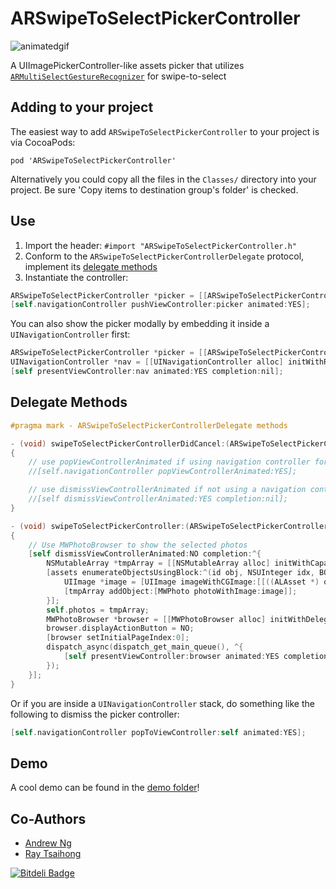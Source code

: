 # ARSwipeToSelectPickerController

![animatedgif](https://files.app.net/hjq6h7HO.gif)

A UIImagePickerController-like assets picker that utilizes [`ARMultiSelectGestureRecognizer`](http://github.com/ayn/ARSwipeToSelectGestureRecognizer) for swipe-to-select

## Adding to your project

The easiest way to add `ARSwipeToSelectPickerController` to your project is via CocoaPods:

`pod 'ARSwipeToSelectPickerController'`

Alternatively you could copy all the files in the `Classes/` directory into your project. Be sure 'Copy items to destination group's folder' is checked.

## Use

1. Import the header: `#import "ARSwipeToSelectPickerController.h"`
2. Conform to the `ARSwipeToSelectPickerControllerDelegate` protocol,
   implement its [delegate methods](#delegate-methods)
3. Instantiate the controller:

```` objective-c
ARSwipeToSelectPickerController *picker = [[ARSwipeToSelectPickerController alloc] initWithDelegate:self];
[self.navigationController pushViewController:picker animated:YES];
````

You can also show the picker modally by embedding it inside a `UINavigationController` first:

```` objective-c
ARSwipeToSelectPickerController *picker = [[ARSwipeToSelectPickerController alloc] initWithDelegate:self];
UINavigationController *nav = [[UINavigationController alloc] initWithRootViewController:picker];
[self presentViewController:nav animated:YES completion:nil];
````

## Delegate Methods

```` objective-c
#pragma mark - ARSwipeToSelectPickerControllerDelegate methods

- (void) swipeToSelectPickerControllerDidCancel:(ARSwipeToSelectPickerController *)sender
{
    // use popViewControllerAnimated if using navigation controller for viewcontroller stack
    //[self.navigationController popViewControllerAnimated:YES];

    // use dismissViewControllerAnimated if not using a navigation controller
    //[self dismissViewControllerAnimated:YES completion:nil];
}

- (void) swipeToSelectPickerController:(ARSwipeToSelectPickerController *)sender didFinishPickingMediaWithAssets:(NSArray *)assets
{
    // Use MWPhotoBrowser to show the selected photos
    [self dismissViewControllerAnimated:NO completion:^{
        NSMutableArray *tmpArray = [[NSMutableArray alloc] initWithCapacity:[assets count]];
        [assets enumerateObjectsUsingBlock:^(id obj, NSUInteger idx, BOOL *stop) {
            UIImage *image = [UIImage imageWithCGImage:[[((ALAsset *) obj) defaultRepresentation] fullScreenImage]];
            [tmpArray addObject:[MWPhoto photoWithImage:image]];
        }];
        self.photos = tmpArray;
        MWPhotoBrowser *browser = [[MWPhotoBrowser alloc] initWithDelegate:self];
        browser.displayActionButton = NO;
        [browser setInitialPageIndex:0];
        dispatch_async(dispatch_get_main_queue(), ^{
            [self presentViewController:browser animated:YES completion:nil];
        });
    }];
}
````

Or if you are inside a `UINavigationController` stack, do something like the following to dismiss the picker controller:

```` objective-c
[self.navigationController popToViewController:self animated:YES];
````

## Demo
A cool demo can be found in the [demo folder](Demo/)!

## Co-Authors

- [Andrew Ng](http://github.com/ayn)
- [Ray Tsaihong](http://github.com/rmundo)


[![Bitdeli Badge](https://d2weczhvl823v0.cloudfront.net/ayn/ARSwipeToSelectPickerController/trend.png)](https://bitdeli.com/free "Bitdeli Badge")

